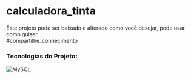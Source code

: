 # calculadora_tinta

Este projeto pode ser baixado e alterado como você desejar, pode usar como quiser.<br/>
#compartilhe_conhecimento

###  Tecnologias do Projeto:
<img align = "center" alt = "MySQL" src = "https://img.shields.io/badge/Python-FFD43B?style=for-the-badge&logo=python&logoColor=darkgreen" />
